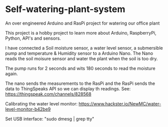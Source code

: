 # Self-watering-plant-system
An over engineered Arduino and RasPi project for watering our office plant

This project is a hobby project to learn more about Arduino, RaspberryPi, Python, API's and sensors.

I have connected a Soil moisture sensor, a water level sensor, a submersible pump and temperature & Humidity sensor to a Arduino Nano. The Nano reads the soil moisure sensor and water the plant when the soil is too dry.

The pump runs for 2 seconds and wits 180 seconds to read the moisture again.

The nano sends the measurements to the RasPi and the RasPi sends the data to ThingSpeaks API so we can display th readings. See: https://thingspeak.com/channels/828568

Calibrating the water level monitor: https://www.hackster.io/NewMC/water-level-monitor-b42be9

Set USB interface: "sudo dmesg | grep tty"




